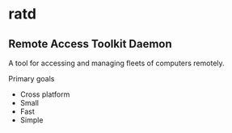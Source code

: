 # ratd
## Remote Access Toolkit Daemon

A tool for accessing and managing fleets of computers remotely.

Primary goals
- Cross platform
- Small
- Fast
- Simple
